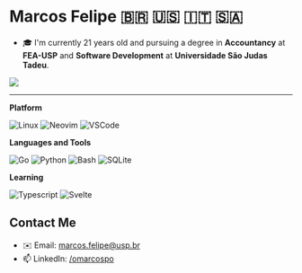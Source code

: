 # Marcos Felipe 🇧🇷 🇺🇸 🇮🇹 🇸🇦 

- 🎓 I'm currently 21 years old and pursuing a degree in **Accountancy** at **FEA-USP**
  and **Software Development** at **Universidade São Judas Tadeu**.

<a href="https://github.com/omarcospo/data-analysis">
  <img align="center" src="https://github-readme-stats.vercel.app/api/pin/?username=omarcospo&repo=data-analysis" />
</a>

---
**Platform**

![Linux](https://img.shields.io/badge/Linux-FCC624?style=for-the-badge&logo=linux&logoColor=black)
![Neovim](https://img.shields.io/badge/NeoVim-%2357A143.svg?&style=for-the-badge&logo=neovim&logoColor=white)
![VSCode](https://img.shields.io/badge/Visual_Studio_Code-0078D4?style=for-the-badge&logo=visual%20studio%20code&logoColor=white)

**Languages and Tools**

![Go](https://img.shields.io/badge/go-%2300ADD8.svg?style=for-the-badge&logo=go&logoColor=white)
![Python](https://img.shields.io/badge/Python-14354C?style=for-the-badge&logo=python&logoColor=white)
![Bash](https://img.shields.io/badge/Shell_Script-121011?style=for-the-badge&logo=gnu-bash&logoColor=white)
![SQLite](https://img.shields.io/badge/SQLite-07405E?style=for-the-badge&logo=sqlite&logoColor=white)

**Learning**

![Typescript](https://img.shields.io/badge/TypeScript-007ACC?style=for-the-badge&logo=typescript&logoColor=white)
![Svelte](https://img.shields.io/badge/Svelte-4A4A55?style=for-the-badge&logo=svelte&logoColor=FF3E00)

## Contact Me
- ✉️ Email: marcos.felipe@usp.br
- 📫 LinkedIn: [/omarcospo](https://www.linkedin.com/in/omarcospo/)
